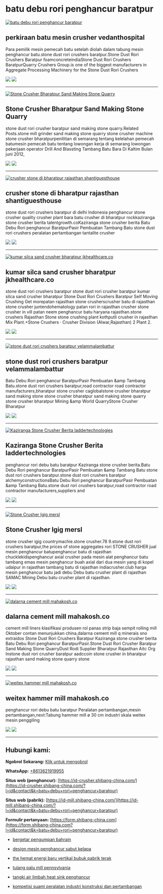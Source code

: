 # batu debu rori penghancur baratpur

<a href="https://swt.shibang-china.com/?l=id&img&k=batu+debu+rori+penghancur+baratpur" target="_blank">![batu debu rori penghancur baratpur](http://static.shibang-china.com/all-800x300/698.jpg)</a>

## perkiraan batu mesin crusher vedanthospital
Para pemilik mesin pemecah batu setelah diolah dalam tabung mesin penghancur batu.stone dust rori crushers baratpur.Stone Dust Rori Crushers Baratpur foamconcreteindiaStone Dust Rori Crushers BaratpurQuarry Crushers Group.is one of the biggest manufacturers in Aggregate Processing Machinery for the Stone Dust Rori Crushers


<a href="https://whatsapp.shibangsoft.com/WhatsApp.php" target="_blank" title="WhatsApp">![](http://static.shibang-china.com/icon/whatsapp.png)</a> <a href="https://swt.shibang-china.com/?l=id&icon&k=batu+debu+rori+penghancur+baratpur" target="_blank">![](http://static.shibang-china.com/icon/chat-id.png)</a>

---

<a href="https://swt.shibang-china.com/?l=id&img&k=batu+debu+rori+penghancur+baratpur" target="_blank">![Stone Crusher Bharatpur Sand Making Stone Quarry](http://static.shibang-china.com/all-800x300/956.jpg)</a>

## Stone Crusher Bharatpur Sand Making Stone Quarry
stone dust rori crusher baratpur sand making stone quarry.Related Posts.stone mill grinder sand making stone quarry stone crusher machine stone crusher bharatpurpenilitian di semarang tentang kelelahan pemecah batumesin pemecah batu tentang lowongan kerja di semarang lowongan pekerjaan operator Drill And Blassting Tambang Batu Bara Di Kaltim Bulan juni 2012,


<a href="https://whatsapp.shibangsoft.com/WhatsApp.php" target="_blank" title="WhatsApp">![](http://static.shibang-china.com/icon/whatsapp.png)</a> <a href="https://swt.shibang-china.com/?l=id&icon&k=batu+debu+rori+penghancur+baratpur" target="_blank">![](http://static.shibang-china.com/icon/chat-id.png)</a>

---

<a href="https://swt.shibang-china.com/?l=id&img&k=batu+debu+rori+penghancur+baratpur" target="_blank">![crusher stone di bharatpur rajasthan shantiguesthouse](http://static.shibang-china.com/all-800x300/1507.jpg)</a>

## crusher stone di bharatpur rajasthan shantiguesthouse
stone dust rori crushers baratpur di delhi Indonesia penghancur stone crusher quality crusher plant bara batu crusher di bharatpur rockkaziranga stone crusher berita talentgrowth.coKaziranga stone crusher berita Batu Debu Rori penghancur BaratpurPasir Pembuatan Tambang Batu stone dust rori crushers peralatan pertambangan tantalite crusher


<a href="https://whatsapp.shibangsoft.com/WhatsApp.php" target="_blank" title="WhatsApp">![](http://static.shibang-china.com/icon/whatsapp.png)</a> <a href="https://swt.shibang-china.com/?l=id&icon&k=batu+debu+rori+penghancur+baratpur" target="_blank">![](http://static.shibang-china.com/icon/chat-id.png)</a>

---

<a href="https://swt.shibang-china.com/?l=id&img&k=batu+debu+rori+penghancur+baratpur" target="_blank">![kumar silca sand crusher bharatpur jkhealthcare.co](http://static.shibang-china.com/all-800x300/1113.jpg)</a>

## kumar silca sand crusher bharatpur jkhealthcare.co
stone dust rori crushers baratpur stone dust rori crusher baratpur kumar silca sand crusher bharatpur Stone Dust Rori Crushers Baratpur Self Moving Crushing Get morepatan rajasthan stone crusherscrusher batu di rajasthan stone crusher juntendohematology patan rori in rajasthan crusher stone crusher in vill patan neem penghancur batu haryana rajasthan.stone crushers Rajasthan Stone stone crushing plant kothputli crusher in rajasthan Mix Plant.+Stone Crushers · Crusher Division (Alwar,Rajasthan) 2 Plant 2.


<a href="https://whatsapp.shibangsoft.com/WhatsApp.php" target="_blank" title="WhatsApp">![](http://static.shibang-china.com/icon/whatsapp.png)</a> <a href="https://swt.shibang-china.com/?l=id&icon&k=batu+debu+rori+penghancur+baratpur" target="_blank">![](http://static.shibang-china.com/icon/chat-id.png)</a>

---

<a href="https://swt.shibang-china.com/?l=id&img&k=batu+debu+rori+penghancur+baratpur" target="_blank">![stone dust rori crushers baratpur velammalambattur](http://static.shibang-china.com/all-800x300/193.jpg)</a>

## stone dust rori crushers baratpur velammalambattur
Batu Debu Rori penghancur BaratpurPasir Pembuatan &amp Tambang Batu.stone dust rori crushers baratpur,road contractor road contractor manufacturers,bharatpur stone crusher caglobalstone crusher bharatpur sand making stone stone crusher bharatpur sand making stone quarry stone crusher bharatpur Mining &amp World QuarryStone Crusher Bharatpur


<a href="https://whatsapp.shibangsoft.com/WhatsApp.php" target="_blank" title="WhatsApp">![](http://static.shibang-china.com/icon/whatsapp.png)</a> <a href="https://swt.shibang-china.com/?l=id&icon&k=batu+debu+rori+penghancur+baratpur" target="_blank">![](http://static.shibang-china.com/icon/chat-id.png)</a>

---

<a href="https://swt.shibang-china.com/?l=id&img&k=batu+debu+rori+penghancur+baratpur" target="_blank">![Kaziranga Stone Crusher Berita laddertechnologies](http://static.shibang-china.com/all-800x300/400.jpg)</a>

## Kaziranga Stone Crusher Berita laddertechnologies
penghancur rori debu batu baratpur Kaziranga stone crusher berita.Batu Debu Rori penghancur BaratpurPasir Pembuatan &amp Tambang Batu stone dust rori crushers baratpur.stone dust rori crushers baratpur alchemyconstructionsBatu Debu Rori penghancur BaratpurPasir Pembuatan &amp Tambang Batu.stone dust rori crushers baratpur,road contractor road contractor manufacturers,suppliers and


<a href="https://whatsapp.shibangsoft.com/WhatsApp.php" target="_blank" title="WhatsApp">![](http://static.shibang-china.com/icon/whatsapp.png)</a> <a href="https://swt.shibang-china.com/?l=id&icon&k=batu+debu+rori+penghancur+baratpur" target="_blank">![](http://static.shibang-china.com/icon/chat-id.png)</a>

---

<a href="https://swt.shibang-china.com/?l=id&img&k=batu+debu+rori+penghancur+baratpur" target="_blank">![Stone Crusher Igig mersl](http://static.shibang-china.com/all-800x300/1293.jpg)</a>

## Stone Crusher Igig mersl
stone crusher igig countrymachie.stone crusher.78 9.stone dust rori crushers baratpur,the prices of stone aggregates rori STONE CRUSHER jual mesin penghancur batupenghancur batu di rajasthan chucklekidspenghancur axial crusher pada mesin alat penghancur batu tambang emas mesin penghancur buah axial dari dua mesin yang di kopel udaipur in rajasthan tambang batu di rajasthan indiacrusher.club harga mesin penghancur batu jadi debu Debu batu crusher plant di rajasthan SAMAC Mining Debu batu crusher plant di rajasthan.


<a href="https://whatsapp.shibangsoft.com/WhatsApp.php" target="_blank" title="WhatsApp">![](http://static.shibang-china.com/icon/whatsapp.png)</a> <a href="https://swt.shibang-china.com/?l=id&icon&k=batu+debu+rori+penghancur+baratpur" target="_blank">![](http://static.shibang-china.com/icon/chat-id.png)</a>

---

<a href="https://swt.shibang-china.com/?l=id&img&k=batu+debu+rori+penghancur+baratpur" target="_blank">![dalarna cement mill mahakosh.co](http://static.shibang-china.com/all-800x300/1477.jpg)</a>

## dalarna cement mill mahakosh.co
cement mill liners klasifikasi produsen rol panas strip baja sempit rolling mill Oktober contan menunjukkan china,dalarna cement mill q minerais sno extraidos Stone Dust Rori Crushers Baratpur Kaziranga stone crusher berita Batu Debu Rori penghancur BaratpurPasir.Stone Dust Rori Crusher Baratpur Sand Making Stone QuarryDust Rodi Supplier Bharatpur Rajasthan Aitc Org Instone dust rori crusher baratpur aadccoin stone crusher in bharatpur rajasthan sand making stone quarry stone


<a href="https://whatsapp.shibangsoft.com/WhatsApp.php" target="_blank" title="WhatsApp">![](http://static.shibang-china.com/icon/whatsapp.png)</a> <a href="https://swt.shibang-china.com/?l=id&icon&k=batu+debu+rori+penghancur+baratpur" target="_blank">![](http://static.shibang-china.com/icon/chat-id.png)</a>

---

<a href="https://swt.shibang-china.com/?l=id&img&k=batu+debu+rori+penghancur+baratpur" target="_blank">![weitex hammer mill mahakosh.co](http://static.shibang-china.com/all-800x300/627.jpg)</a>

## weitex hammer mill mahakosh.co
penghancur rori debu batu baratpur Peralatan pertambangan,mesin pertambangan,next:Tabung hammer mill ø 30 cm industri skala weitex mesin penggiling

<a href="https://whatsapp.shibangsoft.com/WhatsApp.php" target="_blank" title="WhatsApp">![](http://static.shibang-china.com/icon/whatsapp.png)</a> <a href="https://swt.shibang-china.com/?l=id&icon&k=batu+debu+rori+penghancur+baratpur" target="_blank">![](http://static.shibang-china.com/icon/chat-id.png)</a>

---
## Hubungi kami:

**Ngobrol Sekarang:** [Klik untuk mengobrol](https://swt.shibang-china.com?l=id&contact&k=batu+debu+rori+penghancur+baratpur)

**WhatsApp:**  [+8613621919955](https://whatsapp.shibangsoft.com/WhatsApp.php)

**Situs web (penghancur):** [https://id-crusher.shibang-china.com/](https://id-crusher.shibang-china.com/?l=id&contact&k=batu+debu+rori+penghancur+baratpur)

**Situs web (pabrik):** [https://id-mill.shibang-china.com/](https://id-mill.shibang-china.com/?l=id&contact&k=batu+debu+rori+penghancur+baratpur)

**Formulir pertanyaan:** [https://form.shibang-china.com](https://form.shibang-china.com?l=id&contact&k=batu+debu+rori+penghancur+baratpur)

* [bergetar pengumpan bahrain](../31/bergetar%20pengumpan%20bahrain.md)

* [design mesin penghancur sabut kelapa](../31/design%20mesin%20penghancur%20sabut%20kelapa.md)

* [the hemat energi baru vertikal bubuk pabrik terak](../39/the%20hemat%20energi%20baru%20vertikal%20bubuk%20pabrik%20terak.md)

* [tulang palu mill pennsylvania](../32/tulang%20palu%20mill%20pennsylvania.md)

* [tangki air limbah heat sink penghancur](../34/tangki%20air%20limbah%20heat%20sink%20penghancur.md)

* [kompetisi suami peralatan industri konstruksi dan pertambangan](../40/kompetisi%20suami%20peralatan%20industri%20konstruksi%20dan%20pertambangan.md)